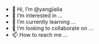 - 👋 Hi, I’m @yangjialia
- 👀 I’m interested in ...
- 🌱 I’m currently learning ...
- 💞️ I’m looking to collaborate on ...
- 📫 How to reach me ...

<!---
yangjialia/yangjialia is a ✨ special ✨ repository because its `README.md` (this file) appears on your GitHub profile.
You can click the Preview link to take a look at your changes.
--->
